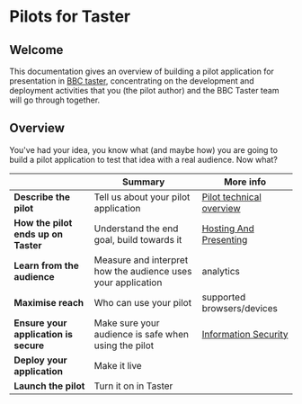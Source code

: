 # Pilots for Taster

## Welcome

This documentation gives an overview of building a pilot application for presentation in [BBC taster](http://www.bbc.co.uk/Taster), concentrating on the development and deployment activities that you (the pilot author) and the BBC Taster team will go through together.

## Overview

You've had your idea, you know what (and maybe how) you are going to build a pilot application to test that idea with a real audience. Now what?

|  | Summary | More info |
| --- | --- | --- |
| **Describe the pilot** | Tell us about your pilot application | [Pilot technical overview](tech-diagram.md) |
| **How the pilot ends up on Taster** | Understand the end goal, build towards it | [Hosting And Presenting](hosting-and-presenting.md) |
| **Learn from the audience** | Measure and interpret how the audience uses your application | analytics |
| **Maximise reach** | Who can use your pilot | supported browsers/devices |
| **Ensure your application is secure** | Make sure your audience is safe when using the pilot | [Information Security](information-security.md) |
| **Deploy your application** | Make it live | |
| **Launch the pilot** | Turn it on in Taster | |
